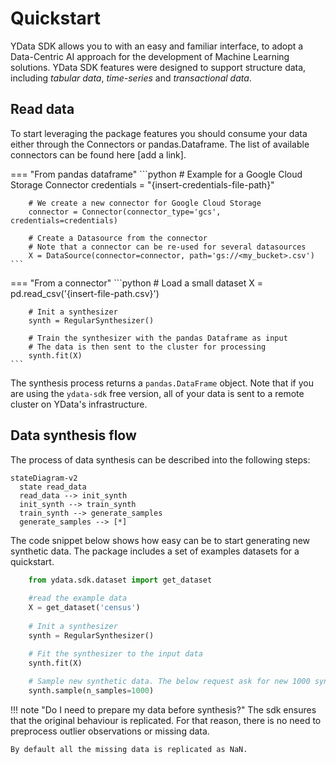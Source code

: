 # Quickstart

YData SDK allows you to with an easy and familiar interface, to adopt a Data-Centric AI approach for the development of Machine Learning solutions.
YData SDK features were designed to support structure data, including *tabular data*, *time-series* and *transactional data*.

## Read data
To start leveraging the package features you should consume your data either through the Connectors or pandas.Dataframe.
The list of available connectors can be found here [add a link].

=== "From pandas dataframe"
    ```python
        # Example for a Google Cloud Storage Connector 
        credentials = "{insert-credentials-file-path}"
    
        # We create a new connector for Google Cloud Storage
        connector = Connector(connector_type='gcs', credentials=credentials)
    
        # Create a Datasource from the connector
        # Note that a connector can be re-used for several datasources
        X = DataSource(connector=connector, path='gs://<my_bucket>.csv')
    ```
=== "From a connector"
    ```python
        # Load a small dataset
        X = pd.read_csv('{insert-file-path.csv}')

        # Init a synthesizer
        synth = RegularSynthesizer()
    
        # Train the synthesizer with the pandas Dataframe as input
        # The data is then sent to the cluster for processing
        synth.fit(X)
    ```

The synthesis process returns a `pandas.DataFrame` object.
Note that if you are using the `ydata-sdk` free version, all of your data is sent to a remote cluster on YData's infrastructure.

## Data synthesis flow
The process of data synthesis can be described into the following steps:

``` mermaid
stateDiagram-v2
  state read_data
  read_data --> init_synth
  init_synth --> train_synth
  train_synth --> generate_samples
  generate_samples --> [*]
```

The code snippet below shows how easy can be to start generating new synthetic data. The package includes a set of examples datasets for a quickstart.

```python
    from ydata.sdk.dataset import get_dataset
    
    #read the example data
    X = get_dataset('census')
    
    # Init a synthesizer
    synth = RegularSynthesizer()

    # Fit the synthesizer to the input data
    synth.fit(X)
    
    # Sample new synthetic data. The below request ask for new 1000 synthetic rows
    synth.sample(n_samples=1000)
```

!!! note "Do I need to prepare my data before synthesis?"
    The sdk ensures that the original behaviour is replicated. For that reason, there is no need to preprocess outlier observations or missing data.
    
    By default all the missing data is replicated as NaN.

